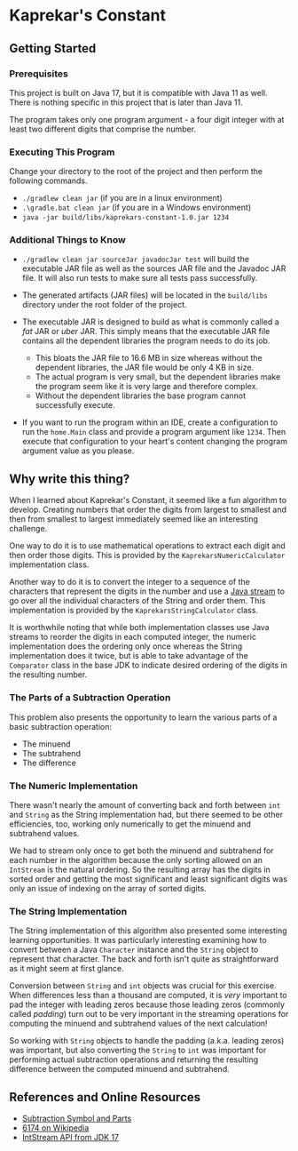 # Kaprekar's Constant

## Getting Started

### Prerequisites

This project is built on Java 17, but it is compatible with Java 11
as well. There is nothing specific in this project that is later
than Java 11.

The program takes only one program argument - a four digit integer
with at least two different digits that comprise the number.

### Executing This Program

Change your directory to the root of the project and then perform
the following commands.

* `./gradlew clean jar` (if you are in a linux environment)
* `.\gradle.bat clean jar` (if you are in a Windows environment)
* `java -jar build/libs/kaprekars-constant-1.0.jar 1234`

### Additional Things to Know

* `./gradlew clean jar sourceJar javadocJar test` will build the
  executable JAR file as well as the sources JAR file and the
  Javadoc JAR file. It will also run tests to make sure all tests
  pass successfully.

* The generated artifacts (JAR files) will be located in the
  `build/libs` directory under the root folder of the project.

* The executable JAR is designed to build as what is commonly called
  a _fat_ JAR or _uber_ JAR. This simply means that the executable
  JAR file contains all the dependent libraries the program needs to
  do its job.
    * This bloats the JAR file to 16.6 MB in size whereas without
      the dependent libraries, the JAR file would be only 4 KB in
      size.
    * The actual program is very small, but the dependent libraries
      make the program seem like it is very large and therefore
      complex.
    * Without the dependent libraries the base program cannot
      successfully execute.

* If you want to run the program within an IDE, create a
  configuration to run the `home.Main` class and provide a program
  argument like `1234`. Then execute that configuration to your
  heart's content changing the program argument value as you please.

## Why write this thing?

When I learned about Kaprekar's Constant, it seemed like a fun
algorithm to develop. Creating numbers that order the digits from
largest to smallest and then from  smallest to largest immediately
seemed like an interesting challenge.

One way to do it is to use mathematical operations to extract each
digit and then order those digits. This is provided by the
`KaprekarsNumericCalculator` implementation class.

Another way to do it is to convert the integer to a sequence of the
characters that represent the digits in the number and use a
[Java stream](https://www.baeldung.com/java-8-streams-introduction)
to go over all the individual characters of the String and order
them. This implementation is provided by the
`KaprekarsStringCalculator` class.

It is worthwhile noting that while both implementation classes use
Java streams to reorder the digits in each computed integer, the
numeric implementation does the ordering only once whereas the
String implementation does it twice, but is able to take advantage
of the `Comparator` class in the base JDK to indicate desired
ordering of the digits in the resulting number.

### The Parts of a Subtraction Operation

This problem also presents the opportunity to learn the various
parts of a basic subtraction operation:

* The minuend
* The subtrahend
* The difference

### The Numeric Implementation

There wasn't nearly the amount of converting back and forth between
`int` and `String` as the String implementation had, but there
seemed to be other efficiencies, too, working only numerically to
get the minuend and subtrahend values.

We had to stream only once to get both the minuend and subtrahend
for each number in the algorithm because the only sorting allowed on
an `IntStream` is the natural ordering. So the resulting array has
the digits in sorted order and getting the most significant and
least significant digits was only an issue of indexing on the array
of sorted digits.

### The String Implementation

The String implementation of this algorithm also presented some
interesting learning opportunities. It was particularly interesting
examining how to convert between a Java `Character` instance and the
`String` object to represent that character. The back and forth
isn't quite as straightforward as it might seem at first glance.

Conversion between `String` and `int` objects was crucial for this
exercise. When differences less than a thousand are computed, it is
_very_ important to pad the integer with leading zeros because those
leading zeros (commonly called _padding_) turn out to be very
important in the streaming operations for computing the minuend and
subtrahend values of the next calculation!

So working with `String` objects to handle the padding (a.k.a.
leading zeros) was important, but also converting the `String` to
`int` was important for performing actual subtraction operations and
returning the resulting difference between the computed minuend and
subtrahend.

## References and Online Resources

* [Subtraction Symbol and Parts](https://byjus.com/maths/subtraction/#Subtraction-Meaning)
* [6174 on Wikipedia](https://en.wikipedia.org/wiki/6174)
* [IntStream API from JDK 17](https://docs.oracle.com/en/java/javase/17/docs/api/java.base/java/util/stream/IntStream.html)
